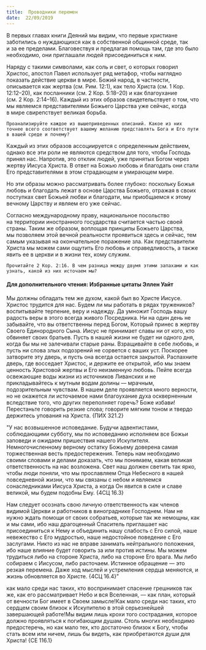 ```yaml
---
title:  Проводники перемен
date:  22/09/2019
---
```


В первых главах книги Деяний мы видим, что первые христиане заботились о нуждающихся как в собственной общинной среде, так и за ее пределами. Благовествуя и предлагая помощь там, где это было необходимо, они приглашали людей присоединиться к ним.

Наряду с такими символами, как соль и свет, о которых говорил Христос, апостол Павел использует ряд метафор, чтобы наглядно показать действие церкви в мире. Божий народ, в частности, описывается как жертва (см. Рим. 12:1), как тело Христа (см. 1 Кор. 12:12–20), как посланники (см. 2 Кор. 5:18–20) и как благоухание (см. 2 Кор. 2:14–16). Каждый из этих образов свидетельствует о том, что мы являемся представителями Божьего Царства уже сейчас, когда в мире свирепствует великая борьба.

`Проанализируйте каждое из вышеприведенных описаний. Какое из них точнее всего соответствует вашему желанию представлять Бога и Его пути в вашей среде и почему?`

Каждый из этих образов ассоциируется с определенным действием, однако все эти роли не являются средством для того, чтобы Господь принял нас. Напротив, это отклик людей, уже принятых Богом через жертву Иисуса Христа. В ответ на Божью любовь и благодать они стали Его представителями в этом страдающем и умирающем мире.

Но эти образы можно рассматривать более глубоко: поскольку Божья любовь и благодать лежат в основе Царства Божьего, отражая в своих поступках свет Божьей любви и благодати, мы приобщаемся к этому вечному Царству и являем его уже сейчас.

Согласно международному праву, национальное посольство на территории иностранного государства считается частью своей страны. Таким же образом, воплощая принципы Божьего Царства, мы позволяем этой вечной реальности проявиться здесь и сейчас, тем самым указывая на окончательное поражение зла. Как представители Христа мы можем сами ощутить Его любовь и справедливость, а также явить ее в церкви и в жизни тех, кому служим.

`Прочитайте 2 Кор. 2:16. В чем разница между двумя этими запахами и как узнать, какой из них источаем мы?`

#### Для дополнительного чтения: Избранные цитаты Эллен Уайт

Мы должны обладать тем же духом, какой был во Христе Иисусе. Христос трудится для нас. Будем ли мы работать в рядах тружеников? воспитывайте терпение, веру и надежду. Да умножит Господь вашу радость веры в этого всегда живого Посредника. Ни на один день не забывайте, что вы ответственны перед Богом, Который принес в жертву Своего Единородного Сына. Иисус не принимает славы ни от кого, кто обвиняет своих братьев. Пусть в нашей жизни не будет ни одного дня, когда бы мы не залечивали старые раны. Взращивайте в себе любовь, и пусть ни слова злых подозрений не сорвется с ваших уст. Поскорее затворите эту дверь, и пусть она всегда остается закрытой. Распахните дверь, где восседает Христос, и держите ее открытой, ибо мы знаем ценность Христовой жертвы и Его неизменную любовь. Пейте всегда освежающие воды жизни из источников Ливанских и не прикладывайтесь к мутным водам долины — мрачным, подозрительным чувствам. В нашем деле проявляется много верности, но не окажется ли источаемое нами благоухание духа оскверненным вследствие того, что других переполняет горечь? Боже избави! Перестаньте говорить резкие слова; говорите мягким тоном и твердо держитесь упования на Христа. {ПИХ 321.2}

"У нас возвышенное исповедание. Будучи адвентистами, соблюдающими субботу, мы по исповеданию исполняем все Божьи заповеди и ожидаем пришествия нашего Искупителя. Немногочисленному верному остатку Божьему доверена самая торжественная весть предостережения. Теперь нам необходимо своими словами и делами доказать, что мы понимаем, какая великая ответственность на нас возложена. Свет наш должен светить так ярко, чтобы люди поняли, что мы прославляем Отца Небесного в нашей повседневной жизни, что мы связаны с небом и являемся сонаследниками Иисуса Христа, а когда Он явится в силе и славе великой, мы будем подобны Ему. {4СЦ 16.3}

Нам следует осознать свою личную ответственность как членов видимой Церкви и работников в винограднике Господнем. Нам не нужно ждать помощи от своих собратьев, которые так же немощны, как и мы сами, ибо наш драгоценный Спаситель приглашает нас присоединиться к Нему и объединить нашу слабость с Его силой, наше невежество с Его мудростью, наше недостойное поведение с Его заслугами. Никто из нас не вправе занимать нейтрального положения, ибо наше влияние будет говорить за или против истины. Мы можем трудиться либо на стороне Христа, либо на стороне Его врага. Мы либо собираем с Иисусом, либо расточаем. Истинное обращение — это резкая перемена. Даже ход мыслей и устремления сердца меняются, и жизнь обновляется во Христе. {4СЦ 16.4}"

как мало среди нас таких, кто воспринимает спасение грешников так же, как его рассматривает Небо и вся Вселенная, — как план, который от вечности Бог имеет в Своем замысле!Как мало среди нас таких, кто сердцем своим близок к Искупителю в этой серьезнейшей завершающей работе!Мы видим лишь крохи того сострадания, которое должно проявляться к погибающим душам. Столь многих необходимо предостеречь, но как мало тех, кто достаточно близок к Богу, чтобы стать всем или ничем, лишь бы видеть, как приобретаются души для Христа! {СЕ 116.1}